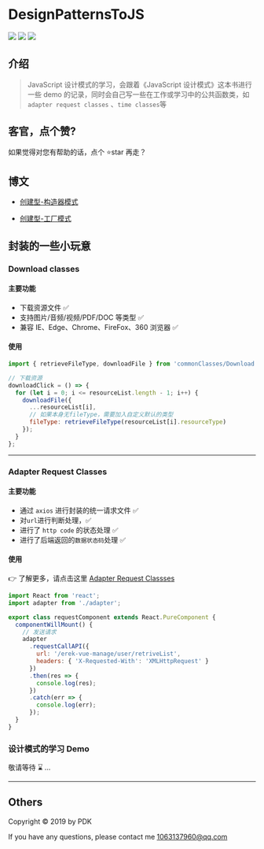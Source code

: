 # DesignPatternsToJS

![](https://img.shields.io/badge/JavaScript-blue.svg)
![](https://img.shields.io/badge/Design_patterns-orange.svg)
![](https://img.shields.io/badge/axios-0.19.0-red.svg)

## 介绍

> JavaScript 设计模式的学习，会跟着《JavaScript 设计模式》这本书进行一些 demo 的记录，同时会自己写一些在工作或学习中的公共函数类，如 `adapter request classes` 、`time classes`等

## 客官，点个赞?

如果觉得对您有帮助的话，点个 ⭐star 再走？

## 博文

- [创建型-构造器模式](./创建型-构造器模式.md)

- [创建型-工厂模式](./创建型-创建型-工厂模式.md)

## 封装的一些小玩意

### Download classes

#### 主要功能

- 下载资源文件 ✅
- 支持图片/音频/视频/PDF/DOC 等类型 ✅
- 兼容 IE、Edge、Chrome、FireFox、360 浏览器 ✅

#### 使用

```js
import { retrieveFileType, downloadFile } from 'commonClasses/Download';

// 下载资源
downloadClick = () => {
  for (let i = 0; i <= resourceList.length - 1; i++) {
    downloadFile({
      ...resourceList[i],
      // 如果本身无fileType，需要加入自定义默认的类型
      fileType: retrieveFileType(resourceList[i].resourceType)
    });
  }
};
```

---

### Adapter Request Classes

#### 主要功能

- 通过 `axios` 进行封装的统一请求文件 ✅
- 对`url`进行判断处理，✅
- 进行了 `http code` 的状态处理 ✅
- 进行了后端返回的`数据状态码`处理 ✅

#### 使用

👉 了解更多，请点击这里 [Adapter Request Classses](./commonClasses/adapterAPI/README.md)

```javascript
import React from 'react';
import adapter from './adapter';

export class requestComponent extends React.PureComponent {
  componentWillMount() {
    // 发送请求
    adapter
      .requestCallAPI({
        url: '/erek-vue-manage/user/retriveList',
        headers: { 'X-Requested-With': 'XMLHttpRequest' }
      })
      .then(res => {
        console.log(res);
      })
      .catch(err => {
        console.log(err);
      });
  }
}
```

### 设计模式的学习 Demo

敬请等待 ⌛️ ...

---

## Others

Copyright © 2019 by PDK

If you have any questions, please contact me 1063137960@qq.com
